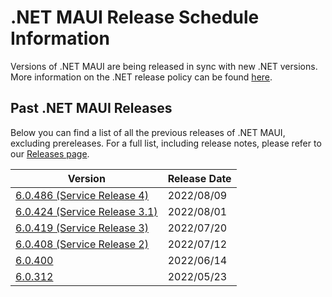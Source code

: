 # .NET MAUI Release Schedule Information

Versions of .NET MAUI are being released in sync with new .NET versions. More information on the .NET release policy can be found [here](https://dotnet.microsoft.com/platform/support/policy/dotnet-core).

## Past .NET MAUI Releases

Below you can find a list of all the previous releases of .NET MAUI, excluding prereleases.
For a full list, including release notes, please refer to our [Releases page](https://github.com/dotnet/maui/releases).

| Version | Release Date |
|---------|--------------|
| [6.0.486 (Service Release 4)](https://github.com/dotnet/maui/releases/tag/6.0.486) | 2022/08/09 |
| [6.0.424 (Service Release 3.1)](https://github.com/dotnet/maui/releases/tag/6.0.424) | 2022/08/01 |
| [6.0.419 (Service Release 3)](https://github.com/dotnet/maui/releases/tag/6.0.419) | 2022/07/20 |
| [6.0.408 (Service Release 2)](https://github.com/dotnet/maui/releases/tag/6.0.408) | 2022/07/12 |
| [6.0.400](https://github.com/dotnet/maui/releases/tag/6.0.400) | 2022/06/14 |
| [6.0.312](https://github.com/dotnet/maui/releases/tag/6.0.312) | 2022/05/23 |
